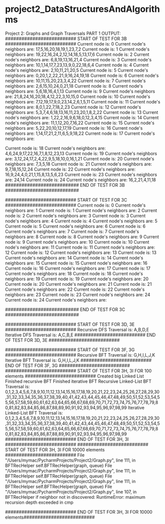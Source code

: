 # project2_DataStructuresAndAlgorithms
Project 2: Graphs and Graph Traversals
PART 1 OUTPUT:
  ########################## START OF TEST FOR 3B ##########################
  Current node is: 0
  Current node's neighbors are:
  17,5,16,20,18,19,1,23,7,2
  Current node is: 1
  Current node's neighbors are:
  19,22,16,24,2,12,14,18,5,13,17,6
  Current node is: 2
  Current node's neighbors are:
  6,8,19,13,16,21,4
  Current node is: 3
  Current node's neighbors are:
  10,1,14,17,7,23,13,9,0,22,18,6,4
  Current node is: 4
  Current node's neighbors are:
  2,10,11,21,20,5
  Current node is: 5
  Current node's neighbors are:
  0,20,1,2,22,21,9,16,24,19,18
  Current node is: 6
  Current node's neighbors are:
  10,11,15,20,23,3,4,22
  Current node is: 7
  Current node's neighbors are:
  2,6,15,10,24,0,21,18
  Current node is: 8
  Current node's neighbors are:
  5,6,18,16,4,1,13
  Current node is: 9
  Current node's neighbors are:
  21,8,24,16,20,18,4,12,22,3,10,15,0
  Current node is: 10
  Current node's neighbors are:
  7,12,19,17,9,0,23,14,2,6,1,5,11
  Current node is: 11
  Current node's neighbors are:
  8,0,1,22,7,18,2,23
  Current node is: 12
  Current node's neighbors are:
  5,3,7,4,6,18,13,16,11,23,20,1,8,2,22
  Current node is: 13
  Current node's neighbors are:
  1,22,2,16,9,6,18,0,12,3,4,15
  Current node is: 14
  Current node's neighbors are:
  11,1,12,20,7,16,22
  Current node is: 15
  Current node's neighbors are:
  5,22,20,10,12,17,19
  Current node is: 16
  Current node's neighbors are:
  1,14,17,21,2,11,6,5,9,18,22
  Current node is: 17
  Current node's neighbors are:

  Current node is: 18
  Current node's neighbors are:
  4,6,24,9,17,22,16,7,1,8,12,23,13
  Current node is: 19
  Current node's neighbors are:
  3,12,24,17,2,4,22,9,5,18,10,0,16,1,21
  Current node is: 20
  Current node's neighbors are:
  7,3,5,18
  Current node is: 21
  Current node's neighbors are:
  9,7,18,15,12,24
  Current node is: 22
  Current node's neighbors are:
  16,9,24,4,0,21,1,15,8,13,5,6,23
  Current node is: 23
  Current node's neighbors are:
  24,14
  Current node is: 24
  Current node's neighbors are:
  16,2,21,4,11,18
  ########################### END OF TEST FOR 3B ###########################

  ########################## START OF TEST FOR 3C ##########################
  Current node is: 0
  Current node's neighbors are:
  1
  Current node is: 1
  Current node's neighbors are:
  2
  Current node is: 2
  Current node's neighbors are:
  3
  Current node is: 3
  Current node's neighbors are:
  4
  Current node is: 4
  Current node's neighbors are:
  5
  Current node is: 5
  Current node's neighbors are:
  6
  Current node is: 6
  Current node's neighbors are:
  7
  Current node is: 7
  Current node's neighbors are:
  8
  Current node is: 8
  Current node's neighbors are:
  9
  Current node is: 9
  Current node's neighbors are:
  10
  Current node is: 10
  Current node's neighbors are:
  11
  Current node is: 11
  Current node's neighbors are:
  12
  Current node is: 12
  Current node's neighbors are:
  13
  Current node is: 13
  Current node's neighbors are:
  14
  Current node is: 14
  Current node's neighbors are:
  15
  Current node is: 15
  Current node's neighbors are:
  16
  Current node is: 16
  Current node's neighbors are:
  17
  Current node is: 17
  Current node's neighbors are:
  18
  Current node is: 18
  Current node's neighbors are:
  19
  Current node is: 19
  Current node's neighbors are:
  20
  Current node is: 20
  Current node's neighbors are:
  21
  Current node is: 21
  Current node's neighbors are:
  22
  Current node is: 22
  Current node's neighbors are:
  23
  Current node is: 23
  Current node's neighbors are:
  24
  Current node is: 24
  Current node's neighbors are:

  ########################### END OF TEST FOR 3C ###########################

  ########################## START OF TEST FOR 3D, 3E ##########################
  Recursive DFS Traversal is: 
  A,B,D,E
  Iterative DFS Traversal is: 
  A,C,B,E
  ########################## END OF TEST FOR 3D, 3E ##########################

  ########################## START OF TEST FOR 3F, 3G ##########################
  Recursive BFT Traversal is: 
  G,H,I,L,J,K
  Iterative BFT Traversal is: 
  G,H,I,L,J,K
  ########################## END OF TEST FOR 3F, 3G ##########################
  ########################## START OF TEST FOR 3H, 3I FOR 100 elements ##########################
  Created big Linked List
  Finished recursive BFT
  Finished iterative BFT
  Recursive Linked-List BFT Traversal is: 0,1,2,3,4,5,6,7,8,9,10,11,12,13,14,15,16,17,18,19,20,21,22,23,24,25,26,27,28,29,30,31,32,33,34,35,36,37,38,39,40,41,42,43,44,45,46,47,48,49,50,51,52,53,54,55,56,57,58,59,60,61,62,63,64,65,66,67,68,69,70,71,72,73,74,75,76,77,78,79,80,81,82,83,84,85,86,87,88,89,90,91,92,93,94,95,96,97,98,99
Iterative Linked-List BFT Traversal is: 
0,1,2,3,4,5,6,7,8,9,10,11,12,13,14,15,16,17,18,19,20,21,22,23,24,25,26,27,28,29,30,31,32,33,34,35,36,37,38,39,40,41,42,43,44,45,46,47,48,49,50,51,52,53,54,55,56,57,58,59,60,61,62,63,64,65,66,67,68,69,70,71,72,73,74,75,76,77,78,79,80,81,82,83,84,85,86,87,88,89,90,91,92,93,94,95,96,97,98,99
  ########################## END OF TEST FOR 3H, 3I ##########################
  ########################## START OF TEST FOR 3H, 3I FOR 10000 elements ##########################
    File "/Users/mymac/PycharmProjects/Project2/Graph.py", line 111, in BFTRecHelper
    self.BFTRecHelper(graph, queue)
  File "/Users/mymac/PycharmProjects/Project2/Graph.py", line 111, in BFTRecHelper
    self.BFTRecHelper(graph, queue)
  File "/Users/mymac/PycharmProjects/Project2/Graph.py", line 111, in BFTRecHelper
    self.BFTRecHelper(graph, queue)
  File "/Users/mymac/PycharmProjects/Project2/Graph.py", line 107, in BFTRecHelper
    if neighbor not in discovered:
RuntimeError: maximum recursion depth exceeded in cmp

  ########################## END OF TEST FOR 3H, 3I FOR 10000 elements##########################
  

 
